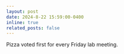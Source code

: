 ```yaml
---
layout: post
date: 2024-8-22 15:59:00-0400
inline: true
related_posts: false
---
```


Pizza voted first for every Friday lab meeting.

